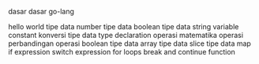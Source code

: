 dasar dasar go-lang

hello world
tipe data number
tipe data boolean
tipe data string
variable
constant
konversi tipe data
type declaration
operasi matematika
operasi perbandingan
operasi boolean
tipe data array
tipe data slice
tipe data map
if expression
switch expression
for loops
break and continue
function
